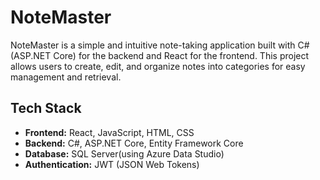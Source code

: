 # NoteMaster
NoteMaster is a simple and intuitive note-taking application built with C# (ASP.NET Core) for the backend and React for the frontend. This project allows users to create, edit, and organize notes into categories for easy management and retrieval.
## Tech Stack
- **Frontend:** React, JavaScript, HTML, CSS
- **Backend:** C#, ASP.NET Core, Entity Framework Core
- **Database:** SQL Server(using Azure Data Studio)
- **Authentication:** JWT (JSON Web Tokens)
